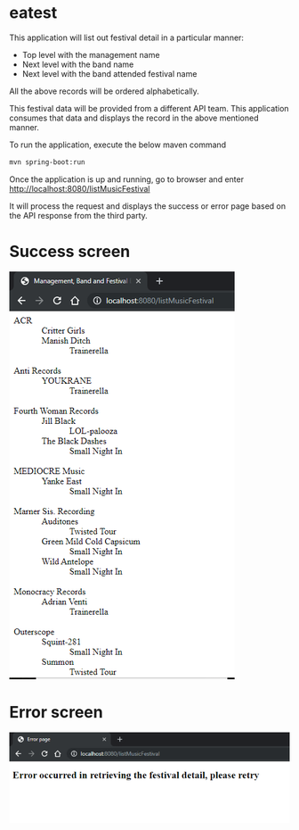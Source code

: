 # eatest

This application will list out festival detail in a particular manner:
- Top level with the management name
- Next level with the band name
- Next level with the band attended festival name

All the above records will be ordered alphabetically.

This festival data will be provided from a different API team. This application consumes that data and displays the record in the above mentioned manner.

To run the application, execute the below maven command
```bash
mvn spring-boot:run
```
Once the application is up and running, go to browser and enter
[http://localhost:8080/listMusicFestival](http://localhost:8080/listMusicFestival)

It will process the request and displays the success or error page based on the API response from the third party.

# Success screen
![Alt text](/src/main/resources/SuccessPage.PNG?raw=true "Success Screen page")

# Error screen
![Alt text](/src/main/resources/ErrorPage.PNG?raw=true "Error Screen page")
